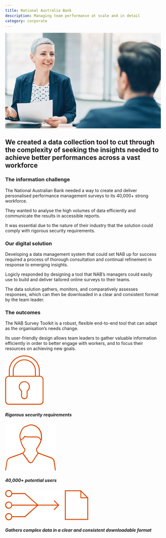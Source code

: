 ```yaml
---
title: National Australia Bank
description: Managing team performance at scale and in detail
category: corporate
---
```

<div class="grid grid-cols-12">

<div class="col-span-12 project-images">
    <img src="/Projects/Images/14_National_Australia_Bank/National-Australia-Bank-coworkers-meeting.jpg" />
</div>


<div class="col-span-12 lg:col-span-9 project-text lg:order-last">
<div>

## We created a data collection tool to cut through the complexity of seeking the insights needed to achieve better performances across a vast workforce

### The information challenge
The National Australian Bank needed a way to create and deliver personalised performance management surveys to its 40,000+ strong workforce.

They wanted to analyse the high volumes of data efficiently and communicate the results in accessible reports.

It was essential due to the nature of their industry that the solution could comply with rigorous security requirements.

### Our digital solution
Developing a data management system that could set NAB up for success required a process of thorough consultation and continual refinement in response to emerging insights.

Logicly responded by designing a tool that NAB’s managers could easily use to build and deliver tailored online surveys to their teams.

The data solution gathers, monitors, and comparatively assesses responses, which can then be downloaded in a clear and consistent format by the team leader.

### The outcomes
The NAB Survey Toolkit is a robust, flexible end-to-end tool that can adapt as the organisation’s needs change.

Its user-friendly design allows team leaders to gather valuable information efficiently in order to better engage with workers, and to focus their resources on achieving new goals.

</div>
</div>


<div class="col-span-12 lg:col-span-3 icons-sidebar">
<div>
<img src="/Projects/Icons/14_National_Australia_Bank/Rigorous_security_requirements.svg" />

##### Rigorous security requirements
</div>

<div>
<img src="/Projects/Icons/14_National_Australia_Bank/40000_potential_users.svg" />

##### 40,000+ potential users
</div>

<div class="icons-sidebar-last">
<img src="/Projects/Icons/14_National_Australia_Bank/Gathers_complex_data_in_a_clear_and_consistent_downloadable_format.svg" />

##### Gathers complex data in a clear and consistent downloadable format
</div>
</div>

</div>
